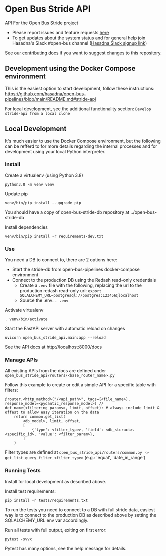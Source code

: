 # Open Bus Stride API

API For the Open Bus Stride project

* Please report issues and feature requests [here](https://github.com/hasadna/open-bus/issues/new)
* To get updates about the system status and for general help join Hasadna's Slack #open-bus channel ([Hasadna Slack signup link](https://join.slack.com/t/hasadna/shared_invite/zt-167h764cg-J18ZcY1odoitq978IyMMig))

See [our contributing docs](https://github.com/hasadna/open-bus-pipelines/blob/main/CONTRIBUTING.md) if you want to suggest changes to this repository.

## Development using the Docker Compose environment

This is the easiest option to start development, follow these instructions: https://github.com/hasadna/open-bus-pipelines/blob/main/README.md#stride-api

For local development, see the additional functionality section: `Develop stride-api from a local clone`

## Local Development

It's much easier to use the Docker Compose environment, but the following can be
refferd to for more details regarding the internal processes and for development
using your local Python interpreter. 

### Install

Create a virtualenv (using Python 3.8)

```
python3.8 -m venv venv
```

Update pip

```
venv/bin/pip install --upgrade pip
```

You should have a copy of open-bus-stride-db repository at ../open-bus-stride-db

Install dependencies

```
venv/bin/pip install -r requirements-dev.txt 
```

### Use

You need a DB to connect to, there are 2 options here:

* Start the stride-db from open-bus-pipelines docker-compose environment
* Connect to the production DB using the Redash read-only credentials
  * Create a `.env` file with the following, replacing the url to the production redash read-only url: `export SQLALCHEMY_URL=postgresql://postgres:123456@localhost`
  * Source the .env: `. .env`

Activate virtualenv

```
. venv/bin/activate
```

Start the FastAPI server with automatic reload on changes

```
uvicorn open_bus_stride_api.main:app --reload
```

See the API docs at http://localhost:8000/docs

### Manage APIs

All existing APIs from the docs are defined under ```open_bus_stride_api/routers/<base_router_name>.py```

Follow this example to create or edit a simple API for a specific table with filters: 


```
@router.<http_method>("/<api_path>", tags=[<file_name>], response_model=<pydantic_response_model>) // 
def name(<filtering_params>, limit, offset): # always include limit & offest to allow easy iteration on the data
    return common.get_list(
        <db_model>, limit, offset,
        [   
            {'type': <filter_type>, 'field': <db_stcruct>.<specific_id>, 'value': <filter_param>},
        ]
    )
```

Filter types are defined at ```open_bus_stride_api/routers/common.py -> get_list_query_filter_<filter_type>``` (e.g.: 'equal', 'date_in_range')

### Running Tests

Install for local development as described above.

Install test requirements:

```
pip install -r tests/requirements.txt
```

To run the tests you need to connect to a DB with full stride data, 
easiest way is to connect to the production DB as described above by
setting the SQLALCHEMY_URL env var accordingly.

Run all tests with full output, exiting on first error:

```
pytest -svvx
```

Pytest has many options, see the help message for details.
